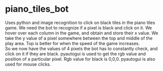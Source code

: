 # piano_tiles_bot
Uses python and image recognition to click on black tiles in the piano tiles game. 
We need the bot to recognize if a pixel is black and click on it. 
We hover over each column in the game, and obtain and store their x value. 
We take the y value of a pixel somewhere between the top and middle of the play area. 
Top is better for when the speed of the game increases.  
So we now have the values of 4 pixels the bot has to constantly check, and click on it if they are black.
pyautogui is used to get the rgb value and position of a particular pixel. Rgb value for black is 0,0,0.
pyautogui is also used for mouse clicks. 

